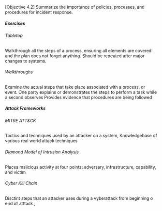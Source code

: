 [Objective 4.2] Summarize the importance of policies, processes, and procedures for incident response.
##### Exercises
###### Tabletop
Walkthrough all the steps of a process, ensuring all elements are covered and the plan does not forget anything.
Should be repeated after major changes to systems.
###### Walkthroughs
Examine the actual steps that take place associated with a process, or event.
One party explains or demonstrates the steps to perform a task while a second observes
Provides evidence that procedures are being followed
##### Attack Frameworks
###### MITRE ATT&CK
Tactics and techniques used by an attacker on a system,
Knowledgebase of various real world attack techniques
###### Diamond Model of Intrusion Analysis
Places malicious activity at four points: adversary, infrastructure, capability, and victim
###### Cyber Kill Chain
Disctint steps that an attacker uses during a vyberattack from beginning o end of atttack
,
